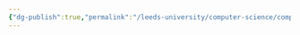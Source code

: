 ```yaml
---
{"dg-publish":true,"permalink":"/leeds-university/computer-science/compulsory-modules/computer-processors/computer-processors/","tags":["Mandatory-Module"]}
---
```


